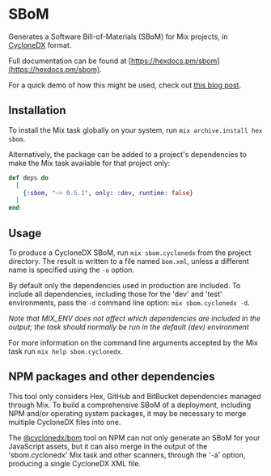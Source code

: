 # SBoM

Generates a Software Bill-of-Materials (SBoM) for Mix projects, in [CycloneDX](https://cyclonedx.org)
format.

Full documentation can be found at [https://hexdocs.pm/sbom](https://hexdocs.pm/sbom).

For a quick demo of how this might be used, check out [this blog post](https://blog.voltone.net/post/24).

## Installation

To install the Mix task globally on your system, run `mix archive.install hex sbom`.

Alternatively, the package can be added to a project's dependencies to make the
Mix task available for that project only:

```elixir
def deps do
  [
    {:sbom, "~> 0.5.1", only: :dev, runtime: false}
  ]
end
```

## Usage

To produce a CycloneDX SBoM, run `mix sbom.cyclonedx` from the project
directory. The result is written to a file named `bom.xml`, unless a different
name is specified using the `-o` option.

By default only the dependencies used in production are included. To include all
dependencies, including those for the 'dev' and 'test' environments, pass the
`-d` command line option: `mix sbom.cyclonedx -d`.

*Note that MIX_ENV does not affect which dependencies are included in the
output; the task should normally be run in the default (dev) environment*

For more information on the command line arguments accepted by the Mix task
run `mix help sbom.cyclonedx`.

## NPM packages and other dependencies

This tool only considers Hex, GitHub and BitBucket dependencies managed through
Mix. To build a comprehensive SBoM of a deployment, including NPM and/or
operating system packages, it may be necessary to merge multiple CycloneDX files
into one.

The [@cyclonedx/bom](https://www.npmjs.com/package/@cyclonedx/bom) tool on NPM
can not only generate an SBoM for your JavaScript assets, but it can also merge
in the output of the 'sbom.cyclonedx' Mix task and other scanners, through the
'-a' option, producing a single CycloneDX XML file.
